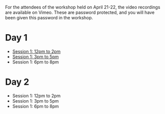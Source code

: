 For the attendees of the workshop held on April 21-22, the video recordings are available on Vimeo.
These are password protected, and you will have been given this password in the workshop.

# Day 1

* [Session 1: 12pm to 2pm](https://vimeo.com/539658968)
* [Session 1: 3pm to 5pm](https://vimeo.com/539739210)
* Session 1: 6pm to 8pm

# Day 2

* Session 1: 12pm to 2pm
* Session 1: 3pm to 5pm
* Session 1: 6pm to 8pm


